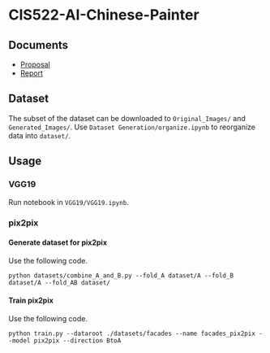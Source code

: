 # CIS522-AI-Chinese-Painter
## Documents

- [Proposal](https://docs.google.com/document/d/1sx3odUWFPOJsPg79FHZpckVfEO-G1LKSqAN0X61I7Q8/edit?usp=share_link)
- [Report](https://docs.google.com/document/d/1eJ36d50nTtlIOGf2mf6LKthkFzwGvmw-OqPKzY8fik4/edit?usp=share_link)

## Dataset

The subset of the dataset can be downloaded to `Original_Images/` and `Generated_Images/`. Use `Dataset Generation/organize.ipynb` to reorganize data into `dataset/`.

## Usage

### VGG19

Run notebook in `VGG19/VGG19.ipynb`.

### pix2pix

#### Generate dataset for pix2pix

Use the following code.

```shell
python datasets/combine_A_and_B.py --fold_A dataset/A --fold_B dataset/A --fold_AB dataset/
```

#### Train pix2pix

Use the following code.

```shell
python train.py --dataroot ./datasets/facades --name facades_pix2pix --model pix2pix --direction BtoA
```

